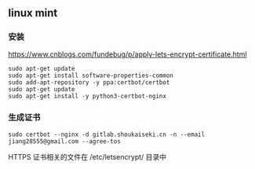 #

## linux mint

### 安装
https://www.cnblogs.com/fundebug/p/apply-lets-encrypt-certificate.html
```
sudo apt-get update
sudo apt-get install software-properties-common
sudo add-apt-repository -y ppa:certbot/certbot
sudo apt-get update
sudo apt-get install -y python3-certbot-nginx
```
### 生成证书
```
sudo certbot --nginx -d gitlab.shoukaiseki.cn -n --email jiang28555@gmail.com --agree-tos
```
HTTPS 证书相关的文件在 /etc/letsencrypt/ 目录中
